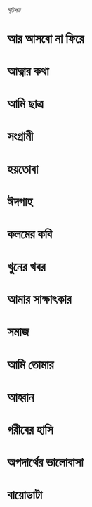 ###### সূচিপত্র  ######

# আর আসবো না ফিরে

# আত্নার কথা

# আমি ছাত্র

# সংগ্রামী

# হয়তোবা

# ঈদগাহ

# কলমের কবি

# খুনের খবর

# আমার সাক্ষাৎকার

# সমাজ

# আমি তোমার

# আহ্বান

# গরীবের হাসি

# অপদার্থের ভালোবাসা

# বায়োডাটা
